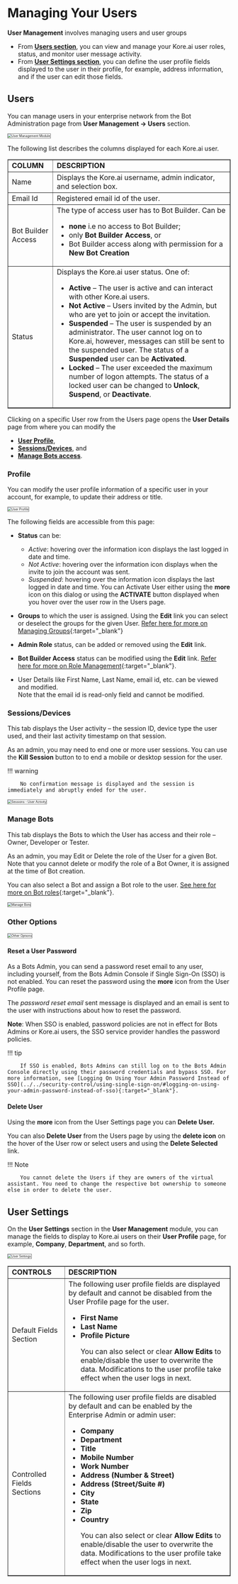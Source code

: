 # Managing Your Users

**User Management** involves managing users and user groups

* From **[Users section](#users)**, you can view and manage your Kore.ai user roles, status, and monitor user message activity.
* From **[User Settings section](#user-settings)**, you can define the user profile fields displayed to the user in their profile, for example, address information, and if the user can edit those fields.


## Users

You can manage users in your enterprise network from the Bot Administration page from **User Management -> Users** section.

<img src="../images/bac-users.png" alt="User Management Module" title="User Management Module" style="border: 1px solid gray;zoom:50%;"/>


The following list describes the columns displayed for each Kore.ai user.


<table border="1">
  <tr>
   <td><strong>COLUMN</strong>
   </td>
   <td><strong>DESCRIPTION</strong>
   </td>
  </tr>
  <tr>
   <td>Name
   </td>
   <td>Displays the Kore.ai username, admin indicator, and selection box.
   </td>
  </tr>
  <tr>
   <td>Email Id
   </td>
   <td>Registered email id of the user.
   </td>
  </tr>
  <tr>
   <td>Bot Builder Access
   </td>
   <td>The type of access user has to Bot Builder. Can be
<ul>

<li><strong>none</strong> i.e no access to Bot Builder;

<li>only <strong>Bot Builder Access</strong>, or

<li>Bot Builder access along with permission for a <strong>New Bot Creation</strong>
</li>
</ul>
   </td>
  </tr>
  <tr>
   <td>Status
   </td>
   <td>Displays the Kore.ai user status. One of:
<ul>

<li><strong>Active</strong> – The user is active and can interact with other Kore.ai users.

<li><strong>Not Active</strong> – Users invited by the Admin, but who are yet to join or accept the invitation.

<li><strong>Suspended</strong> – The user is suspended by an administrator. The user cannot log on to Kore.ai, however, messages can still be sent to the suspended user. The status of a <strong>Suspended </strong>user can be <strong>Activated</strong>.

<li><strong>Locked</strong> – The user exceeded the maximum number of logon attempts. The status of a locked user can be changed to <strong>Unlock</strong>, <strong>Suspend</strong>, or <strong>Deactivate</strong>.
</li>
</ul>
   </td>
  </tr>
</table>


Clicking on a specific User row from the Users page opens the **User Details** page from where you can modify the



* **[User Profile](#profile)**,
* **[Sessions/Devices](#sessionsdevices)**, and
* **[Manage Bots access](#manage-bots)**.


### Profile

You can modify the user profile information of a specific user in your account, for example, to update their address or title.

<img src="../images/bac-users-profile.png" alt="User Profile" title="User Profile" style="border: 1px solid gray;zoom:50%;"/>


The following fields are accessible from this page:

* **Status** can be:
    * _Active_: hovering over the information icon displays the last logged in date and time.
    * _Not Active_: hovering over the information icon displays when the invite to join the account was sent.
    * _Suspended_: hovering over the information icon displays the last logged in date and time. You can Activate User either using the **more** icon on this dialog or using the **ACTIVATE** button displayed when you hover over the user row in the Users page.

* **Groups** to which the user is assigned. Using the **Edit** link you can select or deselect the groups for the given User. [Refer here for more on Managing Groups](../managing-your-groups){:target="_blank"}
* **Admin Role** status, can be added or removed using the **Edit** link.
* **Bot Builder Access** status can be modified using the **Edit** link. [Refer here for more on Role Management](../role-management){:target="_blank"}.
* User Details like First Name, Last Name, email id, etc. can be viewed and modified.  
Note that the email id is read-only field and cannot be modified.


### Sessions/Devices

This tab displays the User activity – the session ID, device type the user used, and their last activity timestamp on that session.

As an admin, you may need to end one or more user sessions. You can use the **Kill Session** button to to end a mobile or desktop session for the user.

!!! warning

        No confirmation message is displayed and the session is immediately and abruptly ended for the user.


<img src="../images/bac-users-sessions.png" alt="Sessions - User Activity" title="Sessions - User Activity" style="border: 1px solid gray;zoom:50%;"/>


### Manage Bots

This tab displays the Bots to which the User has access and their role – Owner, Developer or Tester.

As an admin, you may Edit or Delete the role of the User for a given Bot. Note that you cannot delete or modify the role of a Bot Owner, it is assigned at the time of Bot creation.

You can also select a Bot and assign a Bot role to the user. [See here for more on Bot roles](../role-management/#bot-roles){:target="_blank"}.

<img src="../images/bac-manage-bots.png" alt="Manage Bots" title="Manage Bots" style="border: 1px solid gray;zoom:50%;"/>


### Other Options

<img src="../images/bac-users-more.png" alt="Other Options" title="Other Options" style="border: 1px solid gray;zoom:50%;"/>



#### Reset a User Password

As a Bots Admin, you can send a password reset email to any user, including yourself, from the Bots Admin Console if Single Sign-On (SSO) is not enabled. You can reset the password using the **more** icon from the User Profile page.

The _password reset email_ sent message is displayed and an email is sent to the user with instructions about how to reset the password.

**Note**: When SSO is enabled, password policies are not in effect for Bots Admins or Kore.ai users, the SSO service provider handles the password policies.

!!! tip

        If SSO is enabled, Bots Admins can still log on to the Bots Admin Console directly using their password credentials and bypass SSO. For more information, see [Logging On Using Your Admin Password Instead of SSO](../../security-control/using-single-sign-on/#logging-on-using-your-admin-password-instead-of-sso){:target="_blank"}.


#### Delete User

Using the **more** icon from the User Settings page you can **Delete User.**

You can also **Delete User** from the Users page by using the **delete icon** on the hover of the User row or select users and using the **Delete Selected** link.

!!! Note

        You cannot delete the Users if they are owners of the virtual assistant. You need to change the respective bot ownership to someone else in order to delete the user.


## User Settings

On the **User Settings** section in the **User Management** module, you can manage the fields to display to Kore.ai users on their **User Profile** page, for example, **Company**, **Department**, and so forth.

<img src="../images/bac-user-settings.png" alt="User Settings" title="User Settings" style="border: 1px solid gray;zoom:50%;"/>


<table border="1">
  <tr>
   <td><strong>CONTROLS</strong>
   </td>
   <td><strong>DESCRIPTION</strong>
   </td>
  </tr>
  <tr>
   <td>Default Fields Section
   </td>
   <td>The following user profile fields are displayed by default and cannot be disabled from the User Profile page for the user.
<ul>

<li><strong>First Name</strong>

<li><strong>Last Name</strong>

<li><strong>Profile Picture</strong>

<p>
You can also select or clear <strong>Allow Edits</strong> to enable/disable the user to overwrite the data. Modifications to the user profile take effect when the user logs in next.
</li>
</ul>
   </td>
  </tr>
  <tr>
   <td>Controlled Fields Sections
   </td>
   <td>The following user profile fields are disabled by default and can be enabled by the Enterprise Admin or admin user:
<ul>

<li><strong>Company</strong>

<li><strong>Department</strong>

<li><strong>Title</strong>

<li><strong>Mobile Number</strong>

<li><strong>Work Number</strong>

<li><strong>Address (Number & Street)</strong>

<li><strong>Address (Street/Suite #)</strong>

<li><strong>City</strong>

<li><strong>State</strong>

<li><strong>Zip</strong>

<li><strong>Country</strong>

<p>
You can also select or clear <strong>Allow Edits</strong> to enable/disable the user to overwrite the data. Modifications to the user profile take effect when the user logs in next.
</li>
</ul>
   </td>
  </tr>
</table>
